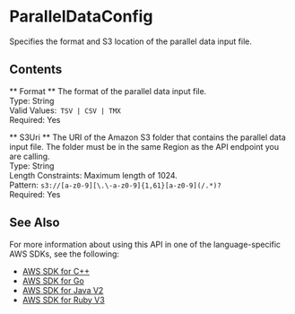 # ParallelDataConfig<a name="API_ParallelDataConfig"></a>

Specifies the format and S3 location of the parallel data input file\.

## Contents<a name="API_ParallelDataConfig_Contents"></a>

 ** Format **   <a name="Translate-Type-ParallelDataConfig-Format"></a>
The format of the parallel data input file\.  
Type: String  
Valid Values:` TSV | CSV | TMX`   
Required: Yes

 ** S3Uri **   <a name="Translate-Type-ParallelDataConfig-S3Uri"></a>
The URI of the Amazon S3 folder that contains the parallel data input file\. The folder must be in the same Region as the API endpoint you are calling\.  
Type: String  
Length Constraints: Maximum length of 1024\.  
Pattern: `s3://[a-z0-9][\.\-a-z0-9]{1,61}[a-z0-9](/.*)?`   
Required: Yes

## See Also<a name="API_ParallelDataConfig_SeeAlso"></a>

For more information about using this API in one of the language\-specific AWS SDKs, see the following:
+  [AWS SDK for C\+\+](https://docs.aws.amazon.com/goto/SdkForCpp/translate-2017-07-01/ParallelDataConfig) 
+  [AWS SDK for Go](https://docs.aws.amazon.com/goto/SdkForGoV1/translate-2017-07-01/ParallelDataConfig) 
+  [AWS SDK for Java V2](https://docs.aws.amazon.com/goto/SdkForJavaV2/translate-2017-07-01/ParallelDataConfig) 
+  [AWS SDK for Ruby V3](https://docs.aws.amazon.com/goto/SdkForRubyV3/translate-2017-07-01/ParallelDataConfig) 